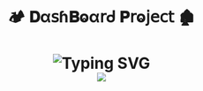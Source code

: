 <h1  align="center" > 🏕️ 𝐃α𝗌ɦ𝐁ⱺα𝗋ᑯ 𝐏𝗋ⱺ𝗃𝖾𝖼𝗍 🏚️</h1>



<h1  align="center" > 

<img src="https://readme-typing-svg.herokuapp.com?font=Fira+Code&weight=600&pause=1000&color=F33A6A&center=true&vCenter=true&width=500&lines=Creating Dashboard 🏕️;&cursorColor=ff4ecd" alt="Typing SVG" />

</br>

<img src="https://github.com/user-attachments/assets/378b14e0-f0fb-4e04-9a32-520a8b410ada"/>

</h1>